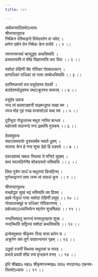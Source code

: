 ```yaml
---
title: ०९१

---
```

अथैकनवतितमोऽध्यायः  
श्रीभगवानुवाच  
निषेकेन परिष्वङ्गो विभेदस्तेन वा भवेत् ।  
क्षणेन दर्शनं तेन निषेकः केन वार्यते ।। १ ।।  
  
गमनागमनार्थ चाप्युद्धवः कथयिष्यति ।  
प्रस्थापयामि तं शीघ्रं विज्ञास्यसि ततः पितः ।। २ ।।  
  
यशोदां रोहिणीं चैव गोपिकां गोपबालकान् ।  
प्राणाधिकां राधिकां तां गत्वा सम्बोधयिष्यति ।। ३ ।।  
  
एतस्मिन्नन्तरे तत्र वसुदेवश्च देवकी ।  
बलदेवश्चोद्धवश्च तथाऽक्रूरश्च सत्वरम् ।। ४ ।।  
  
वसुदेव उवाच  
नन्द त्वं बलवाञ्ज्ञानी सद्बन्धुश्च सखा मम ।  
त्यज मोहं गृहं गच्छ वत्सस्तेऽयं यथा मम ।। ५ ।।  
  
दूरीभूता गोकुलाच्च मथुरा नास्ति बान्धव ।  
महोत्सवे सदानन्दे नन्द द्रक्ष्यसि पुत्रकम् ।। ६ ।।  
  
देवक्युवाच  
यथाऽयमावयोः पुत्रस्तथैव भवतो ध्रुवम् ।  
सालसः केन हे नन्द शुचा देहो हि लक्ष्यते ।। ७ ।।  
  
एकादशाब्दं सबलः स्थित्वा ते मन्दिरे सुखम् ।  
कथं स्वल्पदिनेनैव शोकग्रस्तो भविष्यसि ।। ८ ।।  
  
तिष्ठ पुत्रेण सार्धं च मथुरायां कियद्दिनम् ।  
पूर्णचन्द्राननं पश्य जन्म त्वं सफलं कुरु ।। ९ ।।  
  
श्रीभगवानुवाच  
घच्छोद्धव सुखं भद्रं भविष्यति तव प्रियम् ।  
प्रहर्ष गोकुलं गत्वा यशोदां रोहिणीं प्रसूम् ।। १० ।।  
गोपवालसमूहं च राधिकां गोपिकागणम् ।  
प्रबोधयाऽऽध्यात्मिकेन मद्दत्तेन शुचश्छिदा ।। ११ ।।  
  
नन्दस्तिष्ठतु सानन्दं मन्मातुराज्ञया शुचा ।  
नन्दस्थितिं सद्विनयं यशोदां कथयिष्यसि ।। १२ ।।  
  
इत्येवमुक्त्वा श्रीकृष्णः पित्रा मात्रा बलेन च ।  
अक्रूरेण समं तूर्ण ययावभ्यन्तरं गृहम् ।। १३ ।।  
  
उद्धवो रजनीं स्थित्वा मथुरायां च नारद ।  
प्रभाते प्रययौ शीघ्रं रम्यं वृन्दावनं वनम् ।। १४ ।।  
  
इति श्रीब्रह्मo महाo श्रीकृष्णजन्मखo उत्तo नारदानाo एकनव-  
तितमोऽध्यायः ।। ९१ ।।